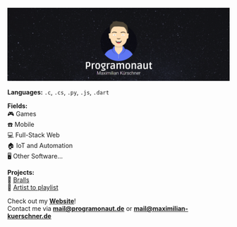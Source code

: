 ![programonaut banner](images/programonaut.png)

**Languages:** `.c`, `.cs`, `.py`, `.js`, `.dart`

**Fields:**  
🎮 Games<br/>
☎️ Mobile<br/>
💻 Full-Stack Web<br/>
🏠 IoT and Automation<br/>
🖥️ Other Software...

**Projects:**  
🏐 [Bralls](https://play.google.com/store/apps/details?id=com.Deved.Bralls)  
🎵 [Artist to playlist](https://playlist.deved.tech/)  

Check out my [**Website**](https://deved.tech)!  
Contact me via **mail@programonaut.de** or **mail@maximilian-kuerschner.de**
